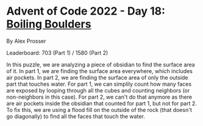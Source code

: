 # Advent of Code 2022 - Day 18: [Boiling Boulders](https://adventofcode.com/2022/day/18)
By Alex Prosser

Leaderboard: 703 (Part 1) / 1580 (Part 2)

In this puzzle, we are analyzing a piece of obsidian to find the surface area of it. In part 1, we are finding the surface area everywhere, which includes air pockets. In part 2, we are finding the surface area of only the outside part that touches water. For part 1, we can simplily count how many faces are exposed by looping through all the cubes and counting neighbors (or non-neighbors in this case). For part 2, we can't do that anymore as there are air pockets inside the obsidian that counted for part 1, but not for part 2. To fix this, we are using a flood fill on the outside of the rock (that doesn't go diagonally) to find all the faces that touch the water.